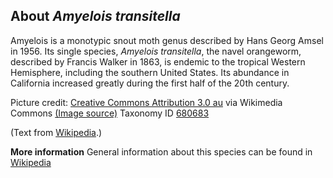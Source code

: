 **About *Amyelois transitella***
-------------------------
Amyelois is a monotypic snout moth genus described by Hans Georg Amsel 
in 1956. Its single species, *Amyelois transitella*, the navel 
orangeworm, described by Francis Walker in 1863, is endemic to the 
tropical Western Hemisphere, including the southern United States. Its 
abundance in California increased greatly during the first half of the 
20th century.

Picture credit: [Creative Commons Attribution 3.0 au](https://creativecommons.org/licenses/by/3.0/au/deed.en) via Wikimedia Commons [(Image source)](https://en.wikipedia.org/wiki/File:Amyelois_transitella_male.jpg)
Taxonomy ID [680683](https://www.uniprot.org/taxonomy/680683)

(Text from [Wikipedia](https://en.wikipedia.org/).)

**More information**
General information about this species can be found in [Wikipedia](https://en.wikipedia.org/wiki/Amyelois)
